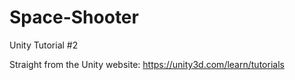# Space-Shooter
Unity Tutorial #2

Straight from the Unity website:
https://unity3d.com/learn/tutorials
